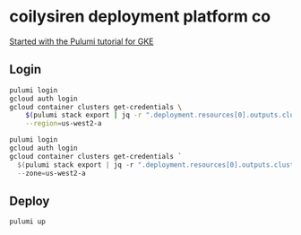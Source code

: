 # coilysiren deployment platform co

[Started with the Pulumi tutorial for GKE](https://www.pulumi.com/registry/packages/kubernetes/how-to-guides/gke/)

## Login

```bash
pulumi login
gcloud auth login
gcloud container clusters get-credentials \
    $(pulumi stack export | jq -r ".deployment.resources[0].outputs.clusterName") \
    --region=us-west2-a
```

```powershell
pulumi login
gcloud auth login
gcloud container clusters get-credentials `
  $(pulumi stack export | jq -r ".deployment.resources[0].outputs.clusterName") `
  --zone=us-west2-a
```

## Deploy

```bash
pulumi up
```
